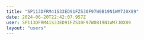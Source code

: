 ```yaml
---
title: "SP113DFRM41S33ED91FZS30F97W0B19N1WM7J0X89"
date: 2024-06-20T22:42:07.957Z
user: SP113DFRM41S33ED91FZS30F97W0B19N1WM7J0X89
layout: "users"
---
```

    